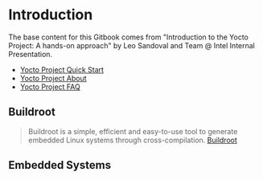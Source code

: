 # Introduction


The base content for this Gitbook comes from "Introduction to the Yocto Project: A hands-on approach" by Leo Sandoval and Team @ Intel Internal Presentation.

- [Yocto Project Quick Start](http://www.yoctoproject.org/docs/latest/yocto-project-qs/yocto-project-qs.html)
- [Yocto Project About](https://www.yoctoproject.org/about)
- [Yocto Project FAQ](https://wiki.yoctoproject.org/wiki/FAQ)


## Buildroot

> Buildroot is a simple, efficient and easy-to-use tool to generate embedded Linux systems through cross-compilation. [Buildroot](https://buildroot.org/)

## Embedded Systems

